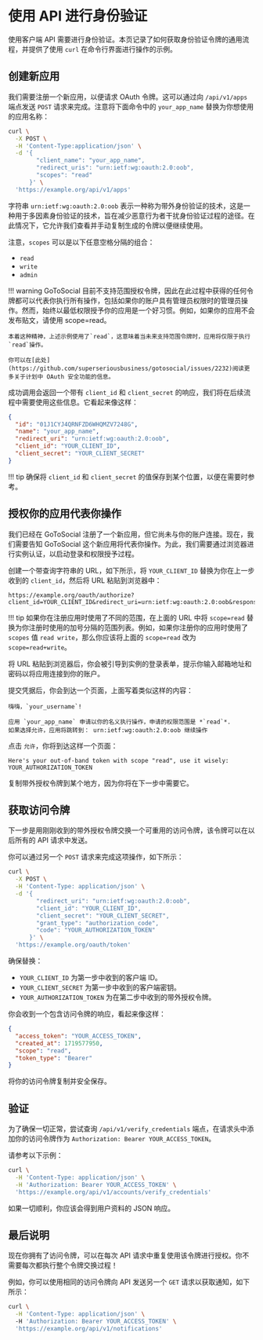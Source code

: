 # 使用 API 进行身份验证

使用客户端 API 需要进行身份验证。本页记录了如何获取身份验证令牌的通用流程，并提供了使用 `curl` 在命令行界面进行操作的示例。

## 创建新应用

我们需要注册一个新应用，以便请求 OAuth 令牌。这可以通过向 `/api/v1/apps` 端点发送 `POST` 请求来完成。注意将下面命令中的 `your_app_name` 替换为你想使用的应用名称：

```bash
curl \
  -X POST \
  -H 'Content-Type:application/json' \
  -d '{
        "client_name": "your_app_name",
        "redirect_uris": "urn:ietf:wg:oauth:2.0:oob",
        "scopes": "read"
      }' \
  'https://example.org/api/v1/apps'
```

字符串 `urn:ietf:wg:oauth:2.0:oob` 表示一种称为带外身份验证的技术，这是一种用于多因素身份验证的技术，旨在减少恶意行为者干扰身份验证过程的途径。在此情况下，它允许我们查看并手动复制生成的令牌以便继续使用。

注意，`scopes` 可以是以下任意空格分隔的组合：

- `read`
- `write`
- `admin`

!!! warning
    GoToSocial 目前不支持范围授权令牌，因此在此过程中获得的任何令牌都可以代表你执行所有操作，包括如果你的账户具有管理员权限时的管理员操作。然而，始终以最低权限授予你的应用是一个好习惯。例如，如果你的应用不会发布贴文，请使用 scope=read。

    本着这种精神，上述示例使用了`read`，这意味着当未来支持范围令牌时，应用将仅限于执行`read`操作。

    你可以在[此处](https://github.com/superseriousbusiness/gotosocial/issues/2232)阅读更多关于计划中 OAuth 安全功能的信息。

成功调用会返回一个带有 `client_id` 和 `client_secret` 的响应，我们将在后续流程中需要使用这些信息。它看起来像这样：

```json
{
  "id": "01J1CYJ4QRNFZD6WHQMZV7248G",
  "name": "your_app_name",
  "redirect_uri": "urn:ietf:wg:oauth:2.0:oob",
  "client_id": "YOUR_CLIENT_ID",
  "client_secret": "YOUR_CLIENT_SECRET"
}
```

!!! tip
    确保将 `client_id` 和 `client_secret` 的值保存到某个位置，以便在需要时参考。

## 授权你的应用代表你操作

我们已经在 GoToSocial 注册了一个新应用，但它尚未与你的账户连接。现在，我们需要告知 GoToSocial 这个新应用将代表你操作。为此，我们需要通过浏览器进行实例认证，以启动登录和权限授予过程。

创建一个带查询字符串的 URL，如下所示，将 `YOUR_CLIENT_ID` 替换为你在上一步收到的 `client_id`，然后将 URL 粘贴到浏览器中：

```text
https://example.org/oauth/authorize?client_id=YOUR_CLIENT_ID&redirect_uri=urn:ietf:wg:oauth:2.0:oob&response_type=code&scope=read
```

!!! tip
    如果你在注册应用时使用了不同的范围，在上面的 URL 中将 `scope=read` 替换为你注册时使用的加号分隔的范围列表。例如，如果你注册你的应用时使用了 `scopes` 值 `read write`，那么你应该将上面的 `scope=read` 改为 `scope=read+write`。

将 URL 粘贴到浏览器后，你会被引导到实例的登录表单，提示你输入邮箱地址和密码以将应用连接到你的账户。

提交凭据后，你会到达一个页面，上面写着类似这样的内容：

```
嗨嗨，`your_username`!

应用 `your_app_name` 申请以你的名义执行操作，申请的权限范围是 *`read`*.
如果选择允许，应用将跳转到： urn:ietf:wg:oauth:2.0:oob 继续操作
```

点击 `允许`，你将到达这样一个页面：

```text
Here's your out-of-band token with scope "read", use it wisely:
YOUR_AUTHORIZATION_TOKEN
```

复制带外授权令牌到某个地方，因为你将在下一步中需要它。

## 获取访问令牌

下一步是用刚刚收到的带外授权令牌交换一个可重用的访问令牌，该令牌可以在以后所有的 API 请求中发送。

你可以通过另一个 `POST` 请求来完成这项操作，如下所示：

```bash
curl \
  -X POST \
  -H 'Content-Type: application/json' \
  -d '{
        "redirect_uri": "urn:ietf:wg:oauth:2.0:oob",
        "client_id": "YOUR_CLIENT_ID",
        "client_secret": "YOUR_CLIENT_SECRET",
        "grant_type": "authorization_code",
        "code": "YOUR_AUTHORIZATION_TOKEN"
      }' \
  'https://example.org/oauth/token'
```

确保替换：

- `YOUR_CLIENT_ID` 为第一步中收到的客户端 ID。
- `YOUR_CLIENT_SECRET` 为第一步中收到的客户端密钥。
- `YOUR_AUTHORIZATION_TOKEN` 为在第二步中收到的带外授权令牌。

你会收到一个包含访问令牌的响应，看起来像这样：

```json
{
  "access_token": "YOUR_ACCESS_TOKEN",
  "created_at": 1719577950,
  "scope": "read",
  "token_type": "Bearer"
}
```

将你的访问令牌复制并安全保存。

## 验证

为了确保一切正常，尝试查询 `/api/v1/verify_credentials` 端点，在请求头中添加你的访问令牌作为 `Authorization: Bearer YOUR_ACCESS_TOKEN`。

请参考以下示例：

```bash
curl \
  -H 'Content-Type: application/json' \
  -H 'Authorization: Bearer YOUR_ACCESS_TOKEN' \
  'https://example.org/api/v1/accounts/verify_credentials'
```

如果一切顺利，你应该会得到用户资料的 JSON 响应。

## 最后说明

现在你拥有了访问令牌，可以在每次 API 请求中重复使用该令牌进行授权。你不需要每次都执行整个令牌交换过程！

例如，你可以使用相同的访问令牌向 API 发送另一个 `GET` 请求以获取通知，如下所示：

```bash
curl \
  -H 'Content-Type: application/json' \ 
  -H 'Authorization: Bearer YOUR_ACCESS_TOKEN' \
  'https://example.org/api/v1/notifications'
```
